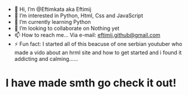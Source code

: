 - 👋 Hi, I’m @Eftimkata aka Eftimij
- 👀 I’m interested in Python, Html, Css and JavaScript
- 🌱 I’m currently learning Python
- 💞️ I’m looking to collaborate on Nothing yet
- 📫 How to reach me... Via e-mail: eftimij.github@gmail.com
- ⚡ Fun fact: I started all of this beacuse of one serbian youtuber who made a vido about an hrml site and how to get started and i found it addicting and calming......
# I have made smth go check it out!

<!---
Eftimkata/Eftimkata is a ✨ special ✨ repository because its `README.md` (this file) appears on your GitHub profile.
You can click the Preview link to take a look at your changes.
--->
